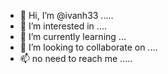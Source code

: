 - 👋 Hi, I’m @ivanh33 .....
- 👀 I’m interested in ....
- 🌱 I’m currently learning ...
- 💞️ I’m looking to collaborate on ....
- 📫 no need to reach me .....
<!---
ivanh33/ivanh33 is a ✨ special ✨ repository because its `README.md` (this file) appears on your GitHub profile.
You can click the Preview link to take a look at your changes.
--->
